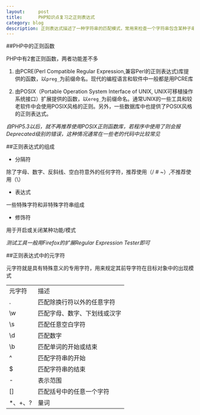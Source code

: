 ```yaml
---
layout:     post
title:      PHP知识点复习之正则表达式
category: blog
description: 正则表达式描述了一种字符串的匹配模式，常用来检查一个字符串包含某种子串、将匹配的子串替换或从某个串中取出符合条件的子串
---
```


##PHP中的正则函数

PHP中有2套正则函数，两者功能差不多

1. 由PCRE(Perl Compatible Regular Expression,兼容Perl的正则表达式)库提供的函数，以`preg_`为前缀命名。现代的编程语言和软件中一般都是用PCRE库

2. 由POSIX（Portable Operation System Interface of UNIX, UNIX可移植操作系统接口）扩展提供的函数，以`ereg_`为前缀命名。通常UNIX的一些工具和较老软件中会使用POSIX风格的正则。另外，一些数据库中也提供了POSIX风格的正则表达式。

*自PHP5.3以后，就不再推荐使用POSIX正则函数库，若程序中使用了则会报Deprecated级别的错误，这种情况通常在一些老的代码中比较常见*

##正则表达式的组成

* 分隔符

除了字母、数字、反斜线、空白符意外的任何字符，推荐使用（/ # ~）,不推荐使用（\）

* 表达式

一些特殊字符和非特殊字符串组成

* 修饰符

用于开启或关闭某种功能/模式

*测试工具一般用Firefox的扩展Regular Expression Tester即可*

##正则表达式中的元字符

元字符就是具有特殊意义的专用字符，用来规定其前导字符在目标对象中的出现模式

<table>
    <tr><td>元字符</td><td>描述</td></tr>
    <tr><td>.</td><td>匹配除换行符以外的任意字符</td></tr>
    <tr><td>\w</td><td>匹配字母、数字、下划线或汉字</td></tr>
    <tr><td>\s</td><td>匹配任意空白字符</td></tr>
    <tr><td>\d</td><td>匹配数字</td></tr>
    <tr><td>\b</td><td>匹配单词的开始或结束</td></tr>
    <tr><td>^</td><td>匹配字符串的开始</td></tr>
    <tr><td>$</td><td>匹配字符串的结束</td></tr>
    <tr><td>-</td><td>表示范围</td></tr>
    <tr><td>[]</td><td>匹配括号中的任意一个字符</td></tr>
    <tr><td>*、+、?</td><td>量词</td></tr>
</table>
